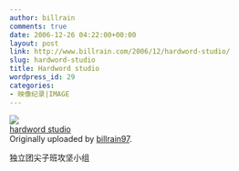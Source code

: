 ```yaml
---
author: billrain
comments: true
date: 2006-12-26 04:22:00+00:00
layout: post
link: http://www.billrain.com/2006/12/hardword-studio/
slug: hardword-studio
title: Hardword studio
wordpress_id: 29
categories:
- 映像纪录|IMAGE
---
```


[![](http://farm1.static.flickr.com/148/333491033_54328629f9_m.jpg)](http://www.flickr.com/photos/billrain/333491033/)  
 [hardword studio](http://www.flickr.com/photos/billrain/333491033/)   
Originally uploaded by [billrain97](http://www.flickr.com/people/billrain/). 

独立团尖子班攻坚小组
